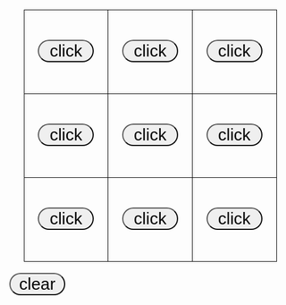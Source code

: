 <!-- <!DOCTYPE html> -->
<html lang="en">
<head>
    <meta charset="UTF-8">
    <meta http-equiv="X-UA-Compatible" content="IE=edge">
    <meta name="viewport" content="width=device-width, initial-scale=1.0">
    <link href="https://cdn.jsdelivr.net/npm/bootstrap@5.2.1/dist/css/bootstrap.min.css" 
    rel="stylesheet" integrity="sha384-iYQeCzEYFbKjA/T2uDLTpkwGzCiq6soy8tYaI1GyVh/UjpbCx/TYkiZhlZB6+fzT" crossorigin="anonymous">
    <title>OOXX Game</title>
    <style>
        .box {width: 453px; margin: 20px auto;}
        .box tr td{ width: 150px; height: 150px;
        border: 1px solid #000; color: #333; font-size: 20px;
        line-height: 100px; text-align: center;}
        .btn {
            width:100px; hight:100px; border-radius:50px; font-size: 30px;
        }
    </style>
</head>
<body>
    <table class="box">
        <tr>
            <td><button onclick="btn(0,0)" id="btn00" class="btn btn-light">click</button></td>
            <td><button onclick="btn(0,1)" id="btn01" class="btn btn-light">click</button></td>
            <td><button onclick="btn(0,2)" id="btn02" class="btn btn-light">click</button></td>
        </tr>
        <tr>
            <td><button onclick="btn(1,0)" id="btn10" class="btn btn-light">click</button></td>
            <td><button onclick="btn(1,1)" id="btn11" class="btn btn-light">click</button></td>
            <td><button onclick="btn(1,2)" id="btn12" class="btn btn-light">click</button></td>
        </tr>
        <tr>
            <td><button onclick="btn(2,0)" id="btn20" class="btn btn-light">click</button></td>
            <td><button onclick="btn(2,1)" id="btn21" class="btn btn-light">click</button></td>
            <td><button onclick="btn(2,2)" id="btn22" class="btn btn-light">click</button></td>
        </tr>
    </table>
    <button onclick="clearAll()" class="btn">clear</button>
    <script src="main.js"></script>
</body>
</html>
